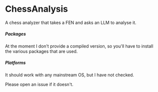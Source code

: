 # ChessAnalysis

A chess analyzer that takes a FEN and asks an LLM to analyse it.



##### Packages

At the moment I don't provide a compiled version, so you'll have to install the various packages that are used.



##### Platforms

It should work with any mainstream OS, but I have not checked. 

Please open an issue if it doesn't. 







